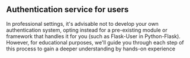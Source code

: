 ## Authentication service for users

In professional settings, it's advisable not to develop your own authentication system, opting instead for a pre-existing module or framework that handles it for you (such as Flask-User in Python-Flask). However, for educational purposes, we'll guide you through each step of this process to gain a deeper understanding by hands-on experience
